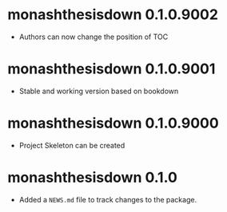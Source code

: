 <!-- NEWS.md is maintained by https://cynkra.github.io/fledge, do not edit -->

# monashthesisdown 0.1.0.9002

* Authors can now change the position of TOC


# monashthesisdown 0.1.0.9001

* Stable and working version based on bookdown


# monashthesisdown 0.1.0.9000


* Project Skeleton can be created


# monashthesisdown 0.1.0

* Added a `NEWS.md` file to track changes to the package.
